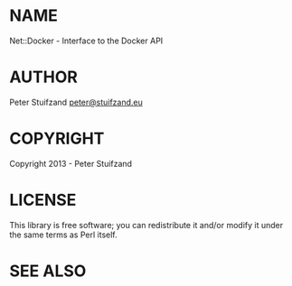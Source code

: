 # NAME

Net::Docker - Interface to the Docker API

# AUTHOR

Peter Stuifzand <peter@stuifzand.eu>

# COPYRIGHT

Copyright 2013 - Peter Stuifzand

# LICENSE

This library is free software; you can redistribute it and/or modify
it under the same terms as Perl itself.

# SEE ALSO

